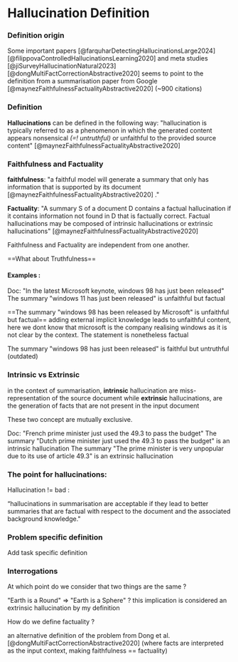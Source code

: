 # Hallucination Definition

### Definition origin

Some important papers [@farquharDetectingHallucinationsLarge2024] [@filippovaControlledHallucinationsLearning2020]  and meta studies [@jiSurveyHallucinationNatural2023] [@dongMultiFactCorrectionAbstractive2020]   seems to point to the definition from a summarisation paper from Google [@maynezFaithfulnessFactualityAbstractive2020] (~900 citations)
### Definition

**Hallucinations** can be defined in the following way: "hallucination is typically referred to as a phenomenon in which the generated content appears nonsensical *(=! untruthful)* or unfaithful to the provided source content" [@maynezFaithfulnessFactualityAbstractive2020] 

### Faithfulness and Factuality

**faithfulness**: "a faithful model will generate a summary that only has information that is supported by its document [@maynezFaithfulnessFactualityAbstractive2020] ."

**Factuality**: "A summary S of a document D contains a factual hallucination if it contains information not found in D that is factually correct. Factual hallucinations may be composed of intrinsic hallucinations or extrinsic hallucinations" [@maynezFaithfulnessFactualityAbstractive2020] 

Faithfulness and Factuality are independent from one another.

==What about Truthfulness==
#### Examples :
Doc: "In the latest Microsoft keynote, windows 98 has just been released" 
The summary "windows 11 has just been released" is unfaithful but factual

==The summary "windows 98 has been released by Microsoft" is unfaithful but factual== adding external implicit knowledge leads to unfaithful content, here we dont know that microsoft is the company realising windows as it is not clear by the context. The statement is nonetheless factual

The summary "windows 98 has just been released" is faithful but untruthful (outdated)
### Intrinsic vs Extrinsic

in the context of summarisation, **intrinsic** hallucination are miss-representation of the source document while **extrinsic** hallucinations, are the generation of facts that are not present in the input document

These two concept are mutually exclusive.

Doc: "French prime minister just used the 49.3 to pass the budget" 
The summary "Dutch prime minister just used the 49.3 to pass the budget" is an intrinsic hallucination
The summary "The prime minister is very unpopular due to its use of article 49.3"  is an extrinsic hallucination

### The point for hallucinations:

Hallucination != bad : 

“hallucinations in summarisation are acceptable if they lead to better summaries that are factual with respect to the document and the associated background knowledge."

### Problem specific definition

Add task specific definition

### Interrogations

At which point do we consider that two things are the same ? 

"Earth is a Round" => "Earth is a Sphere" ? this implication is considered an extrinsic hallucination by my definition

How do we define factuality ?

an alternative definition of the problem from Dong et al. [@dongMultiFactCorrectionAbstractive2020] (where facts are interpreted as the input context, making faithfulness == factuality)


